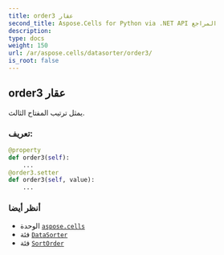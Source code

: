 ```yaml
---
title: order3 عقار
second_title: Aspose.Cells for Python via .NET API المراجع
description:
type: docs
weight: 150
url: /ar/aspose.cells/datasorter/order3/
is_root: false
---
```

##  order3 عقار

يمثل ترتيب المفتاح الثالث.
###  تعريف:
```python
@property
def order3(self):
    ...
@order3.setter
def order3(self, value):
    ...
```

###  أنظر أيضا
* الوحدة [`aspose.cells`](../../)
* فئة [`DataSorter`](/cells/python-net/ar/aspose.cells/datasorter)
* فئة [`SortOrder`](/cells/python-net/ar/aspose.cells/sortorder)

